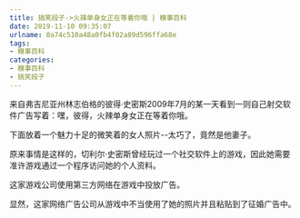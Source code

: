 ```yaml
---
title: 搞笑段子->火辣单身女正在等着你哦 | 糗事百科
date: 2019-11-10 09:35:07
urlname: 0a74c510a48a0fb4f02a89d596ffa68e
tags: 
- 糗事百科
categories:
- 糗事百科
- 搞笑段子
---
```

来自弗吉尼亚州林志伯格的彼得·史密斯2009年7月的某一天看到一则自己射交软件广告写着：嘿，彼得，火辣单身女正在等着你哦。

下面放着一个魅力十足的微笑着的女人照片--太巧了，竟然是他妻子。

原来事情是这样的，切利尔·史密斯曾经玩过一个社交软件上的游戏，因此她需要准许游戏通过一个程序访问她的个人资料。

这家游戏公司使用第三方网络在游戏中投放广告。

显然，这家网络广告公司从游戏中不当使用了她的照片并且粘贴到了征婚广告中。


